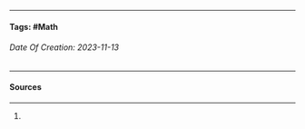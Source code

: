 __________________________________________________________________________
#### **Tags:** #Math
###### *Date Of Creation: 2023-11-13*
__________________________________________________________________________


#### Sources
__________________________________________________________________________
1. 